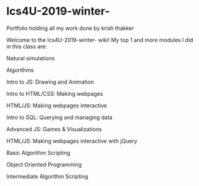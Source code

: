 # Ics4U-2019-winter-
Portfolio holding all my work done by krish thakker

Welcome to the Ics4U-2019-winter- wiki! My top 1 and more modules I did in this class are:

Natural simulations

Algorithms

Intro to JS: Drawing and Animation

Intro to HTML/CSS: Making webpages

HTML/JS: Making webpages interactive

Intro to SQL: Querying and managing data

Advanced JS: Games & Visualizations

HTML/JS: Making webpages interactive with jQuery

Basic Algorithm Scripting

Object Oriented Programming

Intermediate Algorithm Scripting


